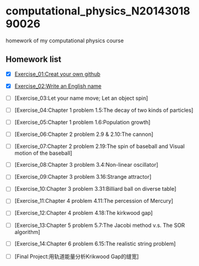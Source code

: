 # computational_physics_N2014301890026
homework of my computational physics course

## Homework list

* [x] [Exercise_01:Creat your own github](https://github.com/chunx1ng/computational_physics_N2014301890026/blob/master/Exercise_01:Creat%20your%20own%20github.md)
* [x] [Exercise_02:Write an English name](https://github.com/chunx1ng/computational_physics_N2014301890026/blob/master/Exercise_02:Write%20an%20English%20name.md)
* [ ] [Exercise_03:Let your name move; Let an object spin]
* [ ] [Exercise_04:Chapter 1 problem 1.5:The decay of two kinds of particles]
* [ ] [Exercise_05:Chapter 1 problem 1.6:Population growth]
* [ ] [Exercise_06:Chapter 2 problem 2.9 & 2.10:The cannon]
* [ ] [Exercise_07:Chapter 2 problem 2.19:The spin of baseball and Visual motion of the baseball]
* [ ] [Exercise_08:Chapter 3 problem 3.4:Non-linear oscillator]
* [ ] [Exercise_09:Chapter 3 problem 3.16:Strange attractor]
* [ ] [Exercise_10:Chapter 3 problem 3.31:Billiard ball on diverse table]
* [ ] [Exercise_11:Chapter 4 problem 4.11:The percession of Mercury]
* [ ] [Exercise_12:Chapter 4 problem 4.18:The kirkwood gap]
* [ ] [Exercise_13:Chapter 5 problem 5.7:The Jacobi method v.s. The SOR algorithm]
* [ ] [Exercise_14:Chapter 6 problem 6.15:The realistic string problem]
* [ ] [Final Project:用轨道能量分析Krikwood Gap的缝宽]


